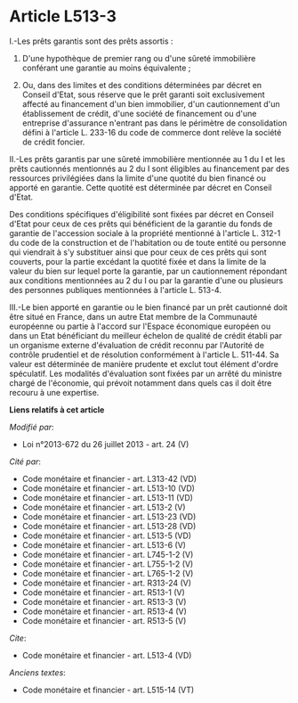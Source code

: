# Article L513-3

I.-Les prêts garantis sont des prêts assortis : 

1. D'une hypothèque de premier rang ou d'une sûreté immobilière conférant une garantie au moins équivalente ; 

2. Ou, dans des limites et des conditions déterminées par décret en Conseil d'Etat, sous réserve que le prêt garanti soit
exclusivement affecté au financement d'un bien immobilier, d'un cautionnement d'un établissement de crédit, d'une société de
financement ou d'une entreprise d'assurance n'entrant pas dans le périmètre de consolidation défini à l'article L. 233-16 du
code de commerce dont relève la société de crédit foncier. 

II.-Les prêts garantis par une sûreté immobilière mentionnée au 1 du I et les prêts cautionnés mentionnés au 2 du I sont
éligibles au financement par des ressources privilégiées dans la limite d'une quotité du bien financé ou apporté en garantie.
Cette quotité est déterminée par décret en Conseil d'Etat. 

Des conditions spécifiques d'éligibilité sont fixées par décret en Conseil d'Etat pour ceux de ces prêts qui bénéficient de
la garantie du fonds de garantie de l'accession sociale à la propriété mentionné à l'article L. 312-1 du code de la
construction et de l'habitation ou de toute entité ou personne qui viendrait à s'y substituer ainsi que pour ceux de ces
prêts qui sont couverts, pour la partie excédant la quotité fixée et dans la limite de la valeur du bien sur lequel porte la
garantie, par un cautionnement répondant aux conditions mentionnées au 2 du I ou par la garantie d'une ou plusieurs des
personnes publiques mentionnées à l'article L. 513-4. 

III.-Le bien apporté en garantie ou le bien financé par un prêt cautionné doit être situé en France, dans un autre Etat
membre de la Communauté européenne ou partie à l'accord sur l'Espace économique européen ou dans un Etat bénéficiant du
meilleur échelon de qualité de crédit établi par un organisme externe d'évaluation de crédit reconnu par l'Autorité de
contrôle prudentiel et de résolution conformément à l'article L. 511-44. Sa valeur est déterminée de manière prudente et
exclut tout élément d'ordre spéculatif. Les modalités d'évaluation sont fixées par un arrêté du ministre chargé de
l'économie, qui prévoit notamment dans quels cas il doit être recouru à une expertise.

**Liens relatifs à cet article**

_Modifié par_:

  - Loi n°2013-672 du 26 juillet 2013 - art. 24 (V)

_Cité par_:

  - Code monétaire et financier - art. L313-42 (VD)
  - Code monétaire et financier - art. L513-10 (VD)
  - Code monétaire et financier - art. L513-11 (VD)
  - Code monétaire et financier - art. L513-2 (V)
  - Code monétaire et financier - art. L513-23 (VD)
  - Code monétaire et financier - art. L513-28 (VD)
  - Code monétaire et financier - art. L513-5 (VD)
  - Code monétaire et financier - art. L513-6 (V)
  - Code monétaire et financier - art. L745-1-2 (V)
  - Code monétaire et financier - art. L755-1-2 (V)
  - Code monétaire et financier - art. L765-1-2 (V)
  - Code monétaire et financier - art. R313-24 (V)
  - Code monétaire et financier - art. R513-1 (V)
  - Code monétaire et financier - art. R513-3 (V)
  - Code monétaire et financier - art. R513-4 (V)
  - Code monétaire et financier - art. R513-5 (V)

_Cite_:

  - Code monétaire et financier - art. L513-4 (VD)

_Anciens textes_:

  - Code monétaire et financier - art. L515-14 (VT)
